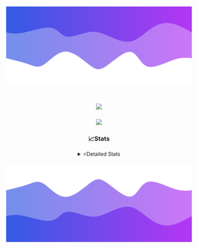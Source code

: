 ![Header](./header.png)
<div align="center">

<h1 align="center">
  <a href="https://git.io/typing-svg">
    <img src="https://readme-typing-svg.herokuapp.com/?lines=Hello,+There!+%F0%9F%91%8B;This+is+chicho.;Owner+on+Ocean;&center=true&size=25">
  </a>
</h1>
  
<p align="center">
  <img src="https://lanyard.cnrad.dev/api/852683595378196480" />
</p>

### 📈Stats
<details>
    <summary> ⚡Detailed Stats</summary>
    <br/>

<!--START_SECTION:waka-->
![Code Time](http://img.shields.io/badge/Code%20Time-449%20hrs%2049%20mins-blue)

![Profile Views](http://img.shields.io/badge/Profile%20Views-12-blue)

**🐱 My GitHub Data** 

> 📦 43.6 kB Used in GitHub's Storage 
 > 
> 🏆 42 Contributions in the Year 2023
 > 
> 🚫 Not Opted to Hire
 > 
> 📜 10 Public Repositories 
 > 
> 🔑 8 Private Repositories 
 > 
**I'm a Night 🦉** 

```text
🌞 Morning                17 commits          █░░░░░░░░░░░░░░░░░░░░░░░░   05.07 % 
🌆 Daytime                56 commits          ████░░░░░░░░░░░░░░░░░░░░░   16.72 % 
🌃 Evening                151 commits         ███████████░░░░░░░░░░░░░░   45.07 % 
🌙 Night                  111 commits         ████████░░░░░░░░░░░░░░░░░   33.13 % 
```
📅 **I'm Most Productive on Tuesday** 

```text
Monday                   19 commits          █░░░░░░░░░░░░░░░░░░░░░░░░   05.67 % 
Tuesday                  73 commits          █████░░░░░░░░░░░░░░░░░░░░   21.79 % 
Wednesday                58 commits          ████░░░░░░░░░░░░░░░░░░░░░   17.31 % 
Thursday                 45 commits          ███░░░░░░░░░░░░░░░░░░░░░░   13.43 % 
Friday                   58 commits          ████░░░░░░░░░░░░░░░░░░░░░   17.31 % 
Saturday                 31 commits          ██░░░░░░░░░░░░░░░░░░░░░░░   09.25 % 
Sunday                   51 commits          ████░░░░░░░░░░░░░░░░░░░░░   15.22 % 
```


📊 **This Week I Spent My Time On** 

```text
🕑︎ Time Zone: America/Argentina/Buenos_Aires

💬 Programming Languages: 
HTML                     11 hrs 27 mins      ██████████████░░░░░░░░░░░   56.41 % 
JavaScript               3 hrs 14 mins       ████░░░░░░░░░░░░░░░░░░░░░   15.98 % 
Python                   2 hrs 54 mins       ████░░░░░░░░░░░░░░░░░░░░░   14.28 % 
CSS                      1 hr 39 mins        ██░░░░░░░░░░░░░░░░░░░░░░░   08.17 % 
JSON                     1 hr 1 min          █░░░░░░░░░░░░░░░░░░░░░░░░   05.04 % 

🔥 Editors: 
VS Code                  20 hrs 18 mins      █████████████████████████   100.00 % 

🐱‍💻 Projects: 
ArgBuyReps               9 hrs 7 mins        ███████████░░░░░░░░░░░░░░   44.97 % 
Unknown Project          8 hrs 13 mins       ██████████░░░░░░░░░░░░░░░   40.49 % 
React                    1 hr 33 mins        ██░░░░░░░░░░░░░░░░░░░░░░░   07.66 % 
Coder                    42 mins             █░░░░░░░░░░░░░░░░░░░░░░░░   03.46 % 
ArgenBuyReps             27 mins             █░░░░░░░░░░░░░░░░░░░░░░░░   02.22 % 

💻 Operating System: 
Windows                  20 hrs 18 mins      █████████████████████████   100.00 % 
```

**I Mostly Code in JavaScript** 

```text
JavaScript               9 repos             ████████░░░░░░░░░░░░░░░░░   33.33 % 
CSS                      4 repos             ████░░░░░░░░░░░░░░░░░░░░░   14.81 % 
HTML                     3 repos             ███░░░░░░░░░░░░░░░░░░░░░░   11.11 % 
C#                       2 repos             ██░░░░░░░░░░░░░░░░░░░░░░░   07.41 % 
Batchfile                1 repo              █░░░░░░░░░░░░░░░░░░░░░░░░   03.70 % 
```




 Last Updated on 15/10/2023 14:10:04 UTC
<!--END_SECTION:waka-->
</details>

![Footer](./footer.png)
